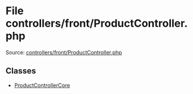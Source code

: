 File controllers/front/ProductController.php
=========

Source: [controllers/front/ProductController.php](https://github.com/PrestaShop/PrestaShop/blob/1.5.3.1/controllers/front/ProductController.php)


Classes
-------

* [ProductControllerCore](class.ProductControllerCore.md)

